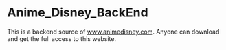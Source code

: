 # Anime_Disney_BackEnd
This is a backend source of www.animedisney.com.
Anyone can download and get the full access to this website.

